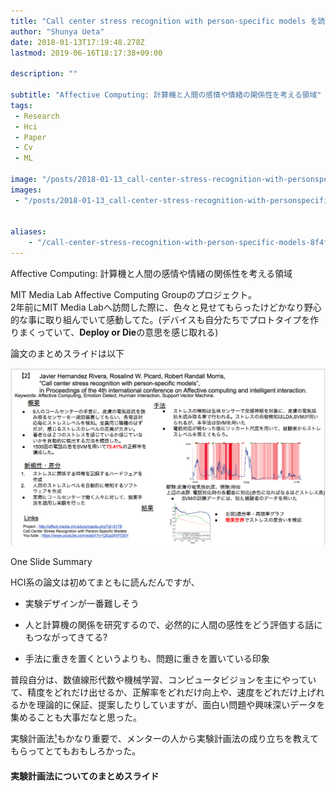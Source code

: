 ```yaml
---
title: "Call center stress recognition with person-specific models を読んだ"
author: "Shunya Ueta"
date: 2018-01-13T17:19:48.278Z
lastmod: 2019-06-16T18:17:38+09:00

description: ""

subtitle: "Affective Computing: 計算機と人間の感情や情緒の関係性を考える領域"
tags:
 - Research 
 - Hci 
 - Paper 
 - Cv 
 - ML 

image: "/posts/2018-01-13_call-center-stress-recognition-with-personspecific-models-を読んだ/images/1.png" 
images:
 - "/posts/2018-01-13_call-center-stress-recognition-with-personspecific-models-を読んだ/images/1.png" 


aliases:
    - "/call-center-stress-recognition-with-person-specific-models-8f4f35c0f32"
---
```


Affective Computing: 計算機と人間の感情や情緒の関係性を考える領域

MIT Media Lab Affective Computing Groupのプロジェクト。  
2年前にMIT Media Labへ訪問した際に、色々と見せてもらったけどかなり野心的な事に取り組んでいて感動してた。(デバイスも自分たちでプロトタイプを作りまくっていて、**Deploy or Die**の意思を感じ取れる)

論文のまとめスライドは以下



![image](/posts/2018-01-13_call-center-stress-recognition-with-personspecific-models-を読んだ/images/1.png)

One Slide Summary

HCI系の論文は初めてまともに読んだんですが、

*   実験デザインが一番難しそう
- 人と計算機の関係を研究するので、必然的に人間の感性をどう評価する話にもつながってきてる?
*   手法に重きを置くというよりも、問題に重きを置いている印象

普段自分は、数値線形代数や機械学習、コンピュータビジョンを主にやっていて、精度をどれだけ出せるか、正解率をどれだけ向上や、速度をどれだけ上げれるかを理論的に保証、提案したりしていますが、面白い問題や興味深いデータを集めることも大事だなと思った。

実験計画法[¹](https://www.slideshare.net/nami134105/ss-61422707)もかなり重要で、メンターの人から実験計画法の成り立ちを教えてもらってとてもおもしろかった。

#### 実験計画法についてのまとめスライド
